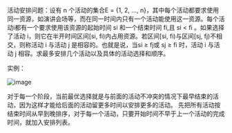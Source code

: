 活动安排问题：设有 n 个活动的集合E = {1, 2, …, n}，其中每个活动都要求使用同一资源，如演讲会场等，而在同一时间内只有一个活动能使用这一资源。每个活动i都有一个要求使用该资源的起始时间 si 和一个结束时间 fi,且 si < fi 。如果选择了活动 i，则它在半开时间区间[si, fi)内占用资源。若区间[si, fi)与区间[sj, fj)不相交，则称活动 i 与活动 j 是相容的。也就是说，当si  ≥  fj或 sj ≥ fi 时，活动  i 与活动  j 相容。求最多安排几个活动以及具体的活动选择和顺序。

实例：

![image](https://user-images.githubusercontent.com/55118194/192790670-105137a3-7f87-47e6-bc18-ea4bc8cdf92b.png)

对于每一个阶段，当前最优选择就是与前面的活动不冲突的情况下最早结束的活动，因为这样才能给后面的活动留更多时间以安排更多的活动。
先把所有活动按结束时间从早到晚排序，对于每一个活动，只要开始时间不早于上一个活动的完成时间，就加入安排列表。
